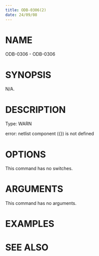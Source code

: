```yaml
---
title: ODB-0306(2)
date: 24/09/08
---
```


# NAME

ODB-0306 - ODB-0306

# SYNOPSIS

N/A.

# DESCRIPTION

Type: WARN

error: netlist component ({}) is not defined

# OPTIONS

This command has no switches.

# ARGUMENTS

This command has no arguments.

# EXAMPLES

# SEE ALSO
